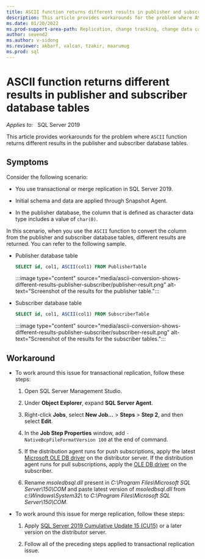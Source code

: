 ```yaml
---
title: ASCII function returns different results in publisher and subscriber
description: This article provides workarounds for the problem where ASCII function returns different results in the publisher and subscriber database tables.
ms.date: 01/20/2022
ms.prod-support-area-path: Replication, change tracking, change data capture
author: sevend2
ms.author: v-sidong
ms.reviewer: akbarf, valcan, tzakir, maarumug
ms.prod: sql
---
```


# ASCII function returns different results in publisher and subscriber database tables

_Applies to:_ &nbsp; SQL Server 2019

This article provides workarounds for the problem where `ASCII` function returns different results in the publisher and subscriber database tables.

## Symptoms

Consider the following scenario:

- You use transactional or merge replication in SQL Server 2019.

- Initial schema and data are applied through Snapshot Agent.

- In the publisher database, the column that is defined as character data type includes a value of `char(0)`.

In this scenario, when you use the `ASCII` function to convert the column from the publisher and subscriber database tables, different results are returned. You can refer to the following sample.

- Publisher database table

    ```sql
    SELECT id, col1, ASCII(col1) FROM PublisherTable
    ```

    :::image type="content" source="media/ascii-conversion-shows-different-results-publisher-subscriber/publisher-result.png" alt-text="Screenshot of the results for the publisher table.":::

- Subscriber database table

    ```sql
    SELECT id, col1, ASCII(col1) FROM SubscriberTable
    ```

    :::image type="content" source="media/ascii-conversion-shows-different-results-publisher-subscriber/subscriber-result.png" alt-text="Screenshot of the results for the subscriber tables.":::

## Workaround

- To work around this issue for transactional replication, follow these steps:

    1. Open SQL Server Management Studio.

    1. Under **Object Explorer**, expand **SQL Server Agent**.

    1. Right-click **Jobs**, select **New Job...** > **Steps** > **Step 2**, and then select **Edit**.

    1. In the **Job Step Properties** window, add `-NativeBcpFileFormatVersion 100` at the end of command.

    1. If the distribution agent runs for push subscriptions, apply the latest [Microsoft OLE DB driver](/sql/connect/oledb/download-oledb-driver-for-sql-server) on the distributor server. If the distribution agent runs for pull subscriptions, apply the [OLE DB driver](/sql/connect/oledb/download-oledb-driver-for-sql-server) on the subscriber.

    1. Rename *msoledbsql.dll* present in *C:\Program Files\Microsoft SQL Server\150\COM* and paste latest version of *msoledbsql.dll* from *c:\Windows\System32\\* to *C:\Program Files\Microsoft SQL Server\150\COM*.

- To work around this issue for merge replication, follow these steps:

    1. Apply [SQL Server 2019 Cumulative Update 15 (CU15)](https://support.microsoft.com/help/5008996) or a later version on the distributor server.

    1. Follow all of the preceding steps applied to transactional replication issue.
